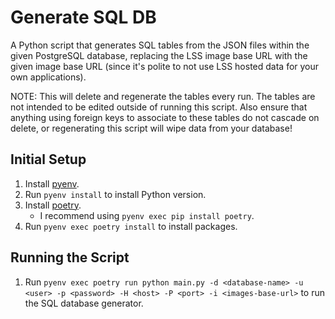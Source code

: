 # Generate SQL DB
A Python script that generates SQL tables from the JSON files within the given PostgreSQL database, replacing the LSS image base URL with the given image base URL (since it's polite to not use LSS hosted data for your own applications).

NOTE: This will delete and regenerate the tables every run. The tables are not intended to be edited outside of running this script. Also ensure that anything using foreign keys to associate to these tables do not cascade on delete, or regenerating this script will wipe data from your database!

## Initial Setup
1. Install [pyenv](https://github.com/pyenv/pyenv).
2. Run `pyenv install` to install Python version.
3. Install [poetry](https://python-poetry.org/).
    * I recommend using `pyenv exec pip install poetry`.
4. Run `pyenv exec poetry install` to install packages.

## Running the Script
1. Run `pyenv exec poetry run python main.py -d <database-name> -u <user> -p <password> -H <host> -P <port> -i <images-base-url>` to run the SQL database generator.